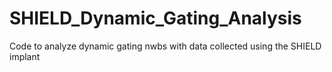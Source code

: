# SHIELD_Dynamic_Gating_Analysis
Code to analyze dynamic gating nwbs with data collected using the SHIELD implant

